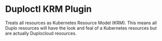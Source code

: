 # Duploctl KRM Plugin  

Treats all resources as Kubernetes Resource Model (KRM). This means all Duplo resources will have the look and feal of a Kubernetes resources but are actually Duplocloud resources. 
